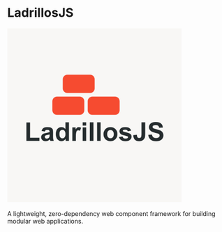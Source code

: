 # LadrillosJS

<img src="./LadrillosJS.png" alt="LadrillosJS" width="400"/>

A lightweight, zero-dependency web component framework for building modular web applications.
